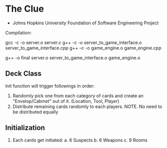 # The Clue
- Johns Hopkins University Foundation of Software Engineering Project

Compilation:

gcc -c -o server.o server.c
g++ -c -o server_to_game_interface.o server_to_game_interface.cpp
g++ -c -o game_engine.o game_engine.cpp

g++ -o final server.o server_to_game_interface.o game_engine.o




## Deck Class

Init function will trigger followings in order:
1) Randomly pick one from each category of cards and create an "Envelop/Cabinet" out of it. (Location, Tool, Player)
2) Distribute remaining cards randomly to each players. NOTE. No need to be distributed equally



## Initialization

1) Each cards get initiated:
    a. 6 Suspects
    b. 6 Weapons
    c. 9 Rooms
